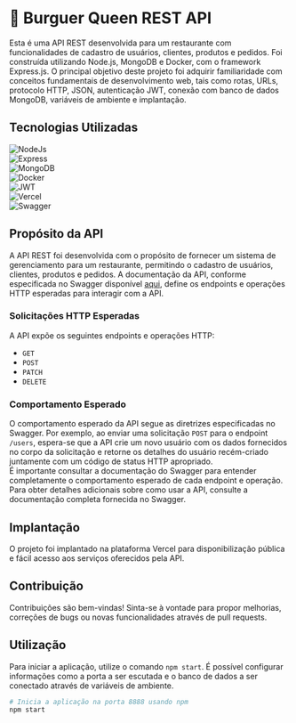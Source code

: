 # 🍔 Burguer Queen REST API  
  
Esta é uma API REST desenvolvida para um restaurante com funcionalidades de cadastro de usuários, clientes, produtos e pedidos. Foi construída utilizando Node.js, MongoDB e Docker, com o framework Express.js. O principal objetivo deste projeto foi adquirir familiaridade com conceitos fundamentais de desenvolvimento web, tais como rotas, URLs, protocolo HTTP, JSON, autenticação JWT, conexão com banco de dados MongoDB, variáveis de ambiente e implantação.  
  
## Tecnologias Utilizadas  
  
![NodeJs](https://img.shields.io/badge/Node%20js-339933?style=for-the-badge&logo=nodedotjs&logoColor=white)  
![Express](https://img.shields.io/badge/Express%20js-000000?style=for-the-badge&logo=express&logoColor=white)  
![MongoDB](https://img.shields.io/badge/MongoDB-4EA94B?style=for-the-badge&logo=mongodb&logoColor=white)  
![Docker](https://img.shields.io/badge/Docker-2CA5E0?style=for-the-badge&logo=docker&logoColor=white)  
![JWT](https://img.shields.io/badge/JWT-000000?style=for-the-badge&logo=JSON%20web%20tokens&logoColor=white)  
![Vercel](https://img.shields.io/badge/Vercel-000000?style=for-the-badge&logo=vercel&logoColor=white)  
![Swagger](https://img.shields.io/badge/Swagger-85EA2D?style=for-the-badge&logo=Swagger&logoColor=white)  
  
## Propósito da API
  
A API REST foi desenvolvida com o propósito de fornecer um sistema de gerenciamento para um restaurante, permitindo o cadastro de usuários, clientes, produtos e pedidos. A documentação da API, conforme especificada no Swagger disponível [aqui](https://app.swaggerhub.com/apis-docs/ssinuco/BurgerQueenAPI/3.0.0), define os endpoints e operações HTTP esperadas para interagir com a API.
  
### Solicitações HTTP Esperadas  
  
A API expõe os seguintes endpoints e operações HTTP:  
  
- `GET`  
- `POST`  
- `PATCH`  
- `DELETE`  
  
### Comportamento Esperado  
  
O comportamento esperado da API segue as diretrizes especificadas no Swagger. Por exemplo, ao enviar uma solicitação `POST` para o endpoint `/users`, espera-se que a API crie um novo usuário com os dados fornecidos no corpo da solicitação e retorne os detalhes do usuário recém-criado juntamente com um código de status HTTP apropriado.  
É importante consultar a documentação do Swagger para entender completamente o comportamento esperado de cada endpoint e operação.  
Para obter detalhes adicionais sobre como usar a API, consulte a documentação completa fornecida no Swagger.  
  
## Implantação  
  
O projeto foi implantado na plataforma Vercel para disponibilização pública e fácil acesso aos serviços oferecidos pela API.  
  
## Contribuição  
  
Contribuições são bem-vindas! Sinta-se à vontade para propor melhorias, correções de bugs ou novas funcionalidades através de pull requests.  
  
## Utilização  
  
Para iniciar a aplicação, utilize o comando `npm start`. É possível configurar informações como a porta a ser escutada e o banco de dados a ser conectado através de variáveis de ambiente.  
  
```bash
# Inicia a aplicação na porta 8888 usando npm
npm start
